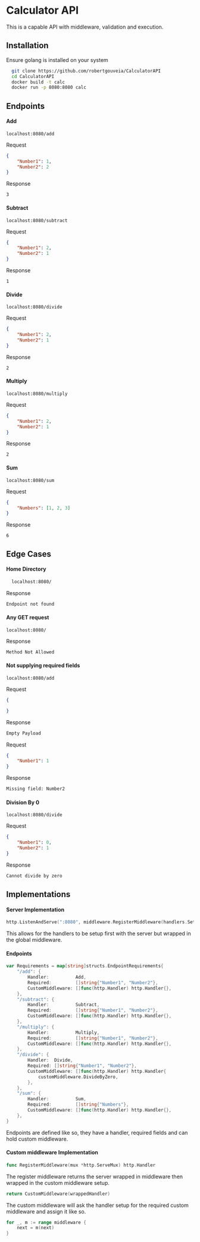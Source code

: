 
# Calculator API

This is a capable API with middleware, validation and execution.


## Installation

Ensure golang is installed on your system

```bash
  git clone https://github.com/robertgouveia/CalculatorAPI
  cd CalculatorAPI
  docker build -t calc
  docker run -p 8080:8080 calc
```
    
## Endpoints

#### Add
```
localhost:8080/add
```
Request
```json
{
    "Number1": 1,
    "Number2": 2
}
```
Response
```
3
```

#### Subtract
```
localhost:8080/subtract
```
Request
```json
{
    "Number1": 2,
    "Number2": 1
}
```
Response
```
1
```

#### Divide
```
localhost:8080/divide
```
Request
```json
{
    "Number1": 2,
    "Number2": 1
}
```
Response
```
2
```

#### Multiply
```
localhost:8080/multiply
```
Request
```json
{
    "Number1": 2,
    "Number2": 1
}
```
Response
```
2
```

#### Sum
```
localhost:8080/sum
```
Request
```json
{
    "Numbers": [1, 2, 3]
}
```
Response
```
6
```

## Edge Cases

#### Home Directory
```bash
  localhost:8080/
```
Response
```bash
Endpoint not found
```

#### Any GET request

```
localhost:8080/
```
Response
```bash
Method Not Allowed
```

#### Not supplying required fields

```
localhost:8080/add
```
Request
```json
{

}
```

Response
```bash
Empty Payload
```

Request
```json
{
    "Number1": 1
}
```

Response
```bash
Missing field: Number2
```

#### Division By 0


```
localhost:8080/divide
```
Request
```json
{
    "Number1": 0,
    "Number2": 1
}
```

Response
```bash
Cannot divide by zero
```

## Implementations

#### Server Implementation

```go
http.ListenAndServe(":8080", middleware.RegisterMiddleware(handlers.SetupHandlers()))
```

This allows for the handlers to be setup first with the server but wrapped in the global middleware.

#### Endpoints

```go
var Requirements = map[string]structs.EndpointRequirements{
	"/add": {
		Handler:          Add,
		Required:         []string{"Number1", "Number2"},
		CustomMiddleware: []func(http.Handler) http.Handler{},
	},
	"/subtract": {
		Handler:          Subtract,
		Required:         []string{"Number1", "Number2"},
		CustomMiddleware: []func(http.Handler) http.Handler{},
	},
	"/multiply": {
		Handler:          Multiply,
		Required:         []string{"Number1", "Number2"},
		CustomMiddleware: []func(http.Handler) http.Handler{},
	},
	"/divide": {
		Handler:  Divide,
		Required: []string{"Number1", "Number2"},
		CustomMiddleware: []func(http.Handler) http.Handler{
			customMiddleware.DivideByZero,
		},
	},
	"/sum": {
		Handler:          Sum,
		Required:         []string{"Numbers"},
		CustomMiddleware: []func(http.Handler) http.Handler{},
	},
}
```
Endpoints are defined like so, they have a handler, required fields and can hold custom middleware.

#### Custom middleware Implementation

```go
func RegisterMiddleware(mux *http.ServeMux) http.Handler
```

The register middleware returns the server wrapped in middleware then wrapped in the custom middleware setup.

```go
return CustomMiddleware(wrappedHandler)
```

The custom middleware will ask the handler setup for the required custom middleware and assign it like so.

```go
for _, m := range middleware {
	next = m(next)
}
```
